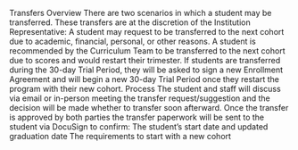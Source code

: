 Transfers Overview
There are two scenarios in which a student may be transferred. These transfers are at the discretion of the Institution Representative:
A student may request to be transferred to the next cohort due to academic, financial, personal, or other reasons. 
A student is recommended by the Curriculum Team to be transferred to the next cohort due to scores and would restart their trimester. If students are transferred during the 30-day Trial Period, they will be asked to sign a new Enrollment Agreement and will begin a new 30-day Trial Period once they restart the program with their new cohort. 
Process
The student and staff will discuss via email or in-person meeting the transfer request/suggestion and the decision will be made whether to transfer soon afterward. Once the transfer is approved by both parties the transfer paperwork will be sent to the student via DocuSign to confirm:
The student’s start date and updated graduation date
The requirements to start with a new cohort